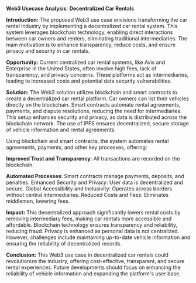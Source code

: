 **Web3 Usecase Analysis**: **Decentralized Car Rentals**

**Introduction:**
The proposed Web3 use case envisions transforming the car rental industry by implementing a decentralized car rental system. This system leverages blockchain technology, enabling direct interactions between car owners and renters, eliminating traditional intermediaries. The main motivation is to enhance transparency, reduce costs, and ensure privacy and security in car rentals.

**Opportunity:**
Current centralized car rental systems, like Avis and Enterprise in the United States, often involve high fees, lack of transparency, and privacy concerns. These platforms act as intermediaries, leading to increased costs and potential data security vulnerabilities.

**Solution:**
The Web3 solution utilizes blockchain and smart contracts to create a decentralized car rental platform. Car owners can list their vehicles directly on the blockchain. Smart contracts automate rental agreements, payments, and dispute resolutions, reducing the need for intermediaries. This setup enhances security and privacy, as data is distributed across the blockchain network. The use of IPFS ensures decentralized, secure storage of vehicle information and rental agreements.

Using blockchain and smart contracts, the system automates rental agreements, payments, and other key processes, offering:

**Improved Trust and Transparency**: All transactions are recorded on the blockchain.

**Automated Processes**: Smart contracts manage payments, deposits, and penalties.
Enhanced Security and Privacy: User data is decentralized and secure.
Global Accessibility and Inclusivity: Operates across borders without central intermediaries.
Reduced Costs and Fees: Eliminates middlemen, lowering fees.

**Impact:**
This decentralized approach significantly lowers rental costs by removing intermediary fees, making car rentals more accessible and affordable. Blockchain technology ensures transparency and reliability, reducing fraud. Privacy is enhanced as personal data is not centralized. However, challenges include maintaining up-to-date vehicle information and ensuring the reliability of decentralized records.

**Conclusion:**
This Web3 use case in decentralized car rentals could revolutionize the industry, offering cost-effective, transparent, and secure rental experiences. Future developments should focus on enhancing the reliability of vehicle information and expanding the platform's user base.